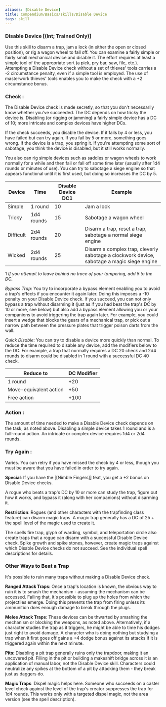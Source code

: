 ```yaml
---
aliases: [Disable Device]
title: Compendium/Basics/skills/Disable Device
tags: skill
---
```

### Disable Device [(Int; Trained Only)]
Use this skill to disarm a trap, jam a lock (in either the open or closed position), or rig a wagon wheel to fall off. You can examine a fairly simple or fairly small mechanical device and disable it. The effort requires at least a simple tool of the appropriate sort (a pick, pry bar, saw, file, etc.). Attempting a Disable Device check without a set of thieves' tools carries a -2 circumstance penalty, even if a simple tool is employed. The use of masterwork thieves' tools enables you to make the check with a +2 circumstance bonus.

### Check : 
The Disable Device check is made secretly, so that you don't necessarily know whether you've succeeded. The DC depends on how tricky the device is. Disabling (or rigging or jamming) a fairly simple device has a DC of 10; more intricate and complex devices have higher DCs.

If the check succeeds, you disable the device. If it fails by 4 or less, you have failed but can try again. If you fail by 5 or more, something goes wrong. If the device is a trap, you spring it. If you're attempting some sort of sabotage, you think the device is disabled, but it still works normally.

You also can rig simple devices such as saddles or wagon wheels to work normally for a while and then fail or fall off some time later (usually after 1d4 rounds or minutes of use). You can try to sabotage a siege engine so that appears functional until it is first used, but doing so increases the DC by 5.

|Device|Time|Disable Device DC1|Example|
|---|---|---|---|
|Simple|1 round|10|Jam a lock|
|Tricky|1d4 rounds|15|Sabotage a wagon wheel|
|Difficult|2d4 rounds|20|Disarm a trap, reset a trap, sabotage a normal siege engine|
|Wicked|2d4 rounds|25|Disarm a complex trap, cleverly sabotage a clockwork device, sabotage a magic siege engine|

1 _If you attempt to leave behind no trace of your tampering, add 5 to the DC._

_Bypass Trap_: You try to incorporate a bypass element enabling you to avoid a trap's effects if you encounter it again later. Doing this imposes a -10 penalty on your Disable Device check. If you succeed, you can not only bypass a trap without disarming it (just as if you had beat the trap's DC by 10 or more, see below) but also add a bypass element allowing you or your companions to avoid triggering the trap again later. For example, you could insert a wedge that blocks the gears of a mechanical trap, or pick out a narrow path between the pressure plates that trigger poison darts from the wall.

_Quick Disable_: You can try to disable a device more quickly than normal. To reduce the time required to disable any device, add the modifiers below to the DC. For example, a trap that normally requires a DC 20 check and 2d4 rounds to disarm could be disabled in 1 round with a successful DC 40 check.

|Reduce to|DC Modifier|
|---|---|
|1 round|+20|
|Move-equivalent action|+50|
|Free action|+100|

### Action : 
The amount of time needed to make a Disable Device check depends on the task, as noted above. Disabling a simple device takes 1 round and is a full-round action. An intricate or complex device requires 1d4 or 2d4 rounds.

### Try Again : 
Varies. You can retry if you have missed the check by 4 or less, though you must be aware that you have failed in order to try again.

**Special**: If you have the [[Nimble Fingers]] feat, you get a +2 bonus on Disable Device checks.

A rogue who beats a trap's DC by 10 or more can study the trap, figure out how it works, and bypass it (along with her companions) without disarming it.

**Restriction**: Rogues (and other characters with the trapfinding class feature) can disarm magic traps. A magic trap generally has a DC of 25 + the spell level of the magic used to create it.

The spells fire trap, glyph of warding, symbol, and teleportation circle also create traps that a rogue can disarm with a successful Disable Device check. Spike growth and spike stones, however, create magic traps against which Disable Device checks do not succeed. See the individual spell descriptions for details.

### Other Ways to Beat a Trap

It's possible to ruin many traps without making a Disable Device check.

**Ranged Attack Traps**: Once a trap's location is known, the obvious way to ruin it is to smash the mechanism - assuming the mechanism can be accessed. Failing that, it's possible to plug up the holes from which the projectiles emerge. Doing this prevents the trap from firing unless its ammunition does enough damage to break through the plugs.

**Melee Attack Traps**: These devices can be thwarted by smashing the mechanism or blocking the weapons, as noted above. Alternatively, if a character studies the trap as it triggers, he might be able to time his dodges just right to avoid damage. A character who is doing nothing but studying a trap when it first goes off gains a +4 dodge bonus against its attacks if it is triggered again within the next minute.

**Pits**: Disabling a pit trap generally ruins only the trapdoor, making it an uncovered pit. Filling in the pit or building a makeshift bridge across it is an application of manual labor, not the Disable Device skill. Characters could neutralize any spikes at the bottom of a pit by attacking them - they break just as daggers do.

**Magic Traps**: Dispel magic helps here. Someone who succeeds on a caster level check against the level of the trap's creator suppresses the trap for 1d4 rounds. This works only with a targeted dispel magic, not the area version (see the spell description).